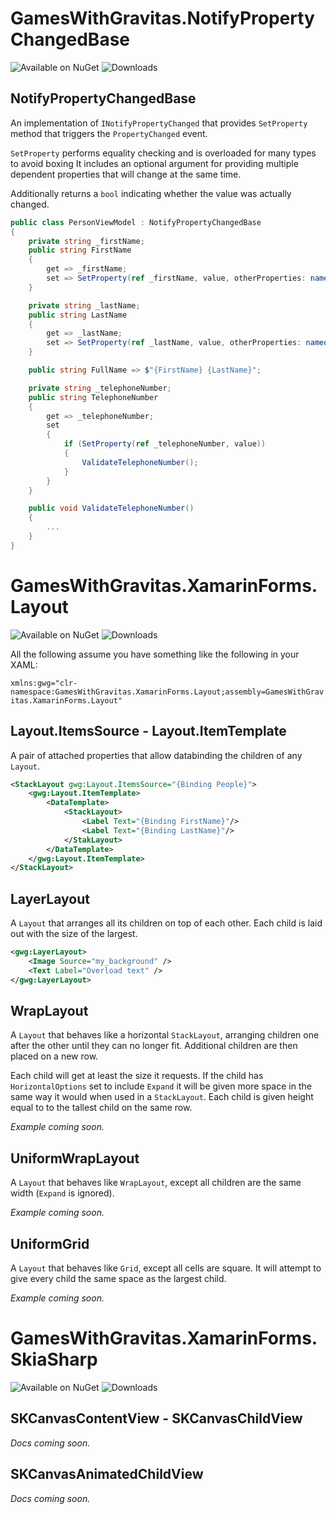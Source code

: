 # GamesWithGravitas.NotifyPropertyChangedBase
![Available on NuGet](https://img.shields.io/nuget/v/GamesWithGravitas.NotifyPropertyChangedBase.svg)
![Downloads](https://img.shields.io/nuget/dt/GamesWithGravitas.NotifyPropertyChangedBase.svg)
## NotifyPropertyChangedBase
An implementation of `INotifyPropertyChanged` that provides  `SetProperty` method that triggers the `PropertyChanged` event.

`SetProperty` performs equality checking and is overloaded for many types to avoid boxing It includes an optional argument for providing multiple dependent properties that will change at the same time.

Additionally returns a `bool` indicating whether the value was actually changed.

```csharp
public class PersonViewModel : NotifyPropertyChangedBase
{
    private string _firstName;
    public string FirstName
    {
        get => _firstName;
        set => SetProperty(ref _firstName, value, otherProperties: nameof(FullName));
    }

    private string _lastName;
    public string LastName
    {
        get => _lastName;
        set => SetProperty(ref _lastName, value, otherProperties: nameof(FullName));
    }

    public string FullName => $"{FirstName} {LastName}";

    private string _telephoneNumber;
    public string TelephoneNumber
    {
        get => _telephoneNumber;
        set
        {
            if (SetProperty(ref _telephoneNumber, value))
            {
                ValidateTelephoneNumber();
            }
        }
    }

    public void ValidateTelephoneNumber()
    {
        ...
    }
}
```

# GamesWithGravitas.XamarinForms.Layout
![Available on NuGet](https://img.shields.io/nuget/v/GamesWithGravitas.XamarinForms.Layout.svg)
![Downloads](https://img.shields.io/nuget/dt/GamesWithGravitas.XamarinForms.Layout.svg)

All the following assume you have something like the following in your XAML:

`xmlns:gwg="clr-namespace:GamesWithGravitas.XamarinForms.Layout;assembly=GamesWithGravitas.XamarinForms.Layout"`
## Layout.ItemsSource - Layout.ItemTemplate
A pair of attached properties that allow databinding the children of any `Layout`.
```xml
<StackLayout gwg:Layout.ItemsSource="{Binding People}">
    <gwg:Layout.ItemTemplate>
        <DataTemplate>
            <StackLayout>
                <Label Text="{Binding FirstName}"/>
                <Label Text="{Binding LastName}"/>
            </StakLayout>
        </DataTemplate>
    </gwg:Layout.ItemTemplate>
</StackLayout>
```
## LayerLayout
A `Layout` that arranges all its children on top of each other. Each child is laid out with the size of the largest.
```xml
<gwg:LayerLayout>
    <Image Source="my_background" />
    <Text Label="Overload text" />
</gwg:LayerLayout>
```
## WrapLayout
A `Layout` that behaves like a horizontal `StackLayout`, arranging children one after the other until they can no longer fit. Additional children are then placed on a new row.

Each child will get at least the size it requests. If the child has `HorizontalOptions` set to include `Expand` it will be given more space in the same way it would when used in a `StackLayout`. Each child is given height equal to to the tallest child on the same row.

_Example coming soon._
## UniformWrapLayout
A `Layout` that behaves like `WrapLayout`, except all children are the same width (`Expand` is ignored).

_Example coming soon._
## UniformGrid
A `Layout` that behaves like `Grid`, except all cells are square. It will attempt to give every child the same space as the largest child.

_Example coming soon._
# GamesWithGravitas.XamarinForms.SkiaSharp
![Available on NuGet](https://img.shields.io/nuget/v/GamesWithGravitas.XamarinForms.SkiaSharp.svg)
![Downloads](https://img.shields.io/nuget/dt/GamesWithGravitas.XamarinForms.SkiaSharp.svg)
## SKCanvasContentView - SKCanvasChildView
_Docs coming soon._
## SKCanvasAnimatedChildView
_Docs coming soon._
